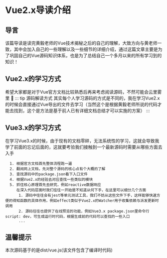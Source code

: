 # Vue2.x导读介绍

## 导言
  该篇导读是读完黄毅老师的Vue技术揭秘之后的自己的理解，大致方向与黄老师一致，其中会加入自己的一些理解以及一些细节的详细介绍，通过这篇文章主要是为了巩固自己的Vue源码知识体系，也是为了总结自己一个多月以来的所有学习到的知识！
  
## Vue2.x的学习方式
  希望大家都是对于Vue官方文档比较熟悉后再来考虑阅读源码，不然可能会云里雾里 :see_no_evil:
  ::: tip 源码解读方式
  其实每个人学习源码的方式是不同的，我在学习Vue2.x的时候会直接通过Vue导出的文件去学习（当然这个是根据黄毅老师所说的代码才能去找到，这个是方法是基于前人已有详细文档总结才可以实施的方案）
  :::
## Vue3.x的学习方式
  在学习Vue3.x的时候，由于现有的文档零碎，无法系统性的学习，这就会导致我学了前面的忘记后面的，这就要考验我们接触到一个最新源码时需要从哪些方面去入手
```
  1. 根据官方文档首先整体流程跑一遍
  2. 翻阅网上文档，先对整个源码的核心点有个大概的了解
  3. 查找源码中的package.json看下入口文件
  4. 根据Vue2.x的经验去对应查找一些类似的模块
  5. 抓住核心原理首先去研究，例如reactive数据响应
     在深入代码层面时我们往往一开始是不知道从何下手，在这里可以细分几个方面
      1. 源码中往往会有jest等单元测试工具，我们不妨从这些文件下手，这样能够快速方便的得知函数的具体作用，例如effect类似于Vue2.x的Watcher用于收集依赖与派发更新时调用
      2. 源码往往也提供了在线预览的功能，例如Vue3.x package.json里命令行script: dev，可生成运行时代码，根据生成前的代码可以查找的一些入口
      ...
```

## 温馨提示
  本次源码基于的是dist/vue.js(该文件包含了编译时代码)

<wx/>